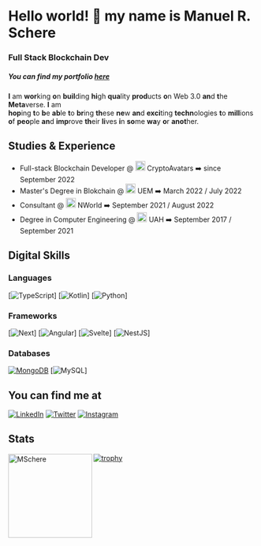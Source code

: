 # Hello world! 👋 my name is Manuel R. Schere
### Full Stack Blockchain Dev
##### You can find my portfolio [here](https://mschere.github.io/portfolio/#/en)

**I** am **wor**king **o**n **buil**ding **hi**gh **qua**lity **prod**ucts **o**n Web 3.0 **an**d **t**he **Meta**verse. **I** am **hop**ing **t**o **b**e **ab**le **t**o **br**ing **th**ese **ne**w **an**d **exci**ting **techn**ologies **t**o **mill**ions **o**f **peo**ple **an**d **imp**rove **th**eir **li**ves **i**n **so**me **wa**y **o**r **anot**her.

## Studies & Experience

- Full-stack Blockchain Developer @ <img src="https://cryptoavatars.io/assets/images/favicon.webp" alt="CryptoAvatars" width="20"/> CryptoAvatars ➡️ since September 2022
- Master's Degree in Blokchain @ <img src="https://universidadeuropea.com/resources/static/icons/favicon.ico" alt="Universidad Europea" width="20"/> UEM ➡️ March 2022 / July 2022
- Consultant @ <img src="https://n.world/template/public/images/favicon/favicon-32x32.png" alt="NWorld" width="20"/> NWorld ➡️ September 2021 / August 2022
- Degree in Computer Engineering @ <img src="https://www.uah.es/favicon.ico" alt="Universidad de Alcalá" width="20"/> UAH ➡️ September 2017 / September 2021

## Digital Skills
### Languages

[![TypeScript](https://img.shields.io/badge/TypeScript-007ACC?style=for-the-badge&logo=typescript&logoColor=white&labelColor=101010)]
[![Kotlin](https://img.shields.io/badge/Kotlin-E24462?style=for-the-badge&logo=kotlin&logoColor=white&labelColor=101010)]
[![Python](https://img.shields.io/badge/Python-FFD43B?style=for-the-badge&logo=python&logoColor=white&labelColor=101010)]

### Frameworks

[![Next](https://img.shields.io/badge/Next/React-00c58e?style=for-the-badge&logo=next.js&logoColor=white&labelColor=101010)]
[![Angular](https://img.shields.io/badge/Angular/Universal-dd1b16?style=for-the-badge&logo=angular&logoColor=white&labelColor=101010)]
[![Svelte](https://img.shields.io/badge/Svelte-aa1e1e?style=for-the-badge&logo=svelte&logoColor=white&labelColor=101010)]
[![NestJS](https://img.shields.io/badge/NestJS-E0234E?style=for-the-badge&logo=nestjs&logoColor=white&labelColor=101010)]

### Databases

[![MongoDB](https://img.shields.io/badge/MongoDB-47A248?style=for-the-badge&logo=mongodb&logoColor=white&labelColor=101010)]()
[![MySQL](https://img.shields.io/badge/MySQL-4479A1?style=for-the-badge&logo=mysql&logoColor=white&labelColor=101010)]

## You can find me at

[![LinkedIn](https://img.shields.io/badge/LinkedIn-Manuel_R._Schere_-0077B5?style=for-the-badge&logo=linkedin&logoColor=white&labelColor=101010)](https://www.linkedin.com/in/manu-schere/)
[![Twitter](https://img.shields.io/badge/Twitter-@manu_schere-1DA1F2?style=for-the-badge&logo=twitter&logoColor=white&labelColor=101010)](https://twitter.com/manu_schere)
[![Instagram](https://img.shields.io/badge/Instagram-@manu_rdsc-E4405F?style=for-the-badge&logo=instagram&logoColor=white&labelColor=101010)](https://www.instagram.com/manu_rdsc/)

## Stats
<p><img height="170" align="left" src="https://github-readme-stats.vercel.app/api/top-langs?username=MSchere&show_icons=true&locale=en&layout=compact&theme=algolia" alt="MSchere" /></p>

[![trophy](https://github-profile-trophy.vercel.app/?username=MSchere&theme=onedark&column=5&margin-w=15&margin-h=15&no-bg=true)](https://github.com/ryo-ma/github-profile-trophy)

